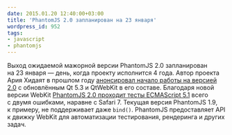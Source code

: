```yaml
---
date: 2015.01.20 12:40:00+03:00
title: 'PhantomJS 2.0 запланирован на 23 января'
wordpress_id: 952
tags:
- javascript
- phantomjs
---
```


Выход ожидаемой мажорной версии PhantomJS 2.0 запланирован на 23 января — день, когда проекту исполнится 4 года. Автор проекта Ария Хидаят в прошлом году [анонсировал начало работы на версией 2.0][1] с обновлённым Qt 5.3 и QtWebKit в его составе. Благодаря новой версии WebKit [PhantomJS 2.0 проходит тесты ECMAScript 5.1][2] всего с двумя ошибками, наравне с Safari 7. Текущая версия PhantomJS 1.9, к примеру, не поддерживает даже `bind()`. PhantomJS предоставляет API к движку WebKit для автоматизации тестирования, рендеринга и других задач.

[1]: http://ariya.ofilabs.com/2014/07/towards-phantomjs-2.html
[2]: http://ariya.ofilabs.com/2014/08/phantomjs-2-and-javascript-goodies.html
